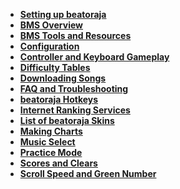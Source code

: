 - **[Setting up beatoraja]()**
- **[BMS Overview](BMS-Overview)**
- **[BMS Tools and Resources](BMS-Tools-and-Resources)**
- **[Configuration](Configuration)**
- **[Controller and Keyboard Gameplay](Controller-and-Keyboard-Gameplay)**
- **[Difficulty Tables](Difficulty-Tables)**
- **[Downloading Songs](Downloading-Songs)**
- **[FAQ and Troubleshooting](FAQ-and-Troubleshooting)**
- **[beatoraja Hotkeys](Hotkeys)**
- **[Internet Ranking Services](Internet-Ranking-Services)**
- **[List of beatoraja Skins](List-of-beatoraja-Skins)**
- **[Making Charts](Making-Charts)**
- **[Music Select](Music-Select)**
- **[Practice Mode](Practice-Mode)**
- **[Scores and Clears](Scores-and-Clears)**
- **[Scroll Speed and Green Number](Scroll-Speed-and-Green-Number)**